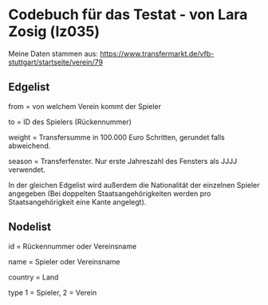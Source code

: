 # Codebuch für das Testat - von Lara Zosig (lz035)

Meine Daten stammen aus: https://www.transfermarkt.de/vfb-stuttgart/startseite/verein/79

## Edgelist

from = von welchem Verein kommt der Spieler 

to = ID des Spielers (Rückennummer)

weight = Transfersumme in 100.000 Euro Schritten, gerundet falls abweichend.

season = Transferfenster. Nur erste Jahreszahl des Fensters als JJJJ verwendet.

In der gleichen Edgelist wird außerdem die Nationalität der einzelnen Spieler angegeben (Bei doppelten Staatsangehörigkeiten werden pro Staatsangehörigkeit eine Kante angelegt).

## Nodelist

id = Rückennummer oder Vereinsname

name = Spieler oder Vereinsname

country = Land

type 1 = Spieler, 2 = Verein
